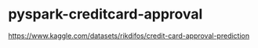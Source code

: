 # pyspark-creditcard-approval
https://www.kaggle.com/datasets/rikdifos/credit-card-approval-prediction
